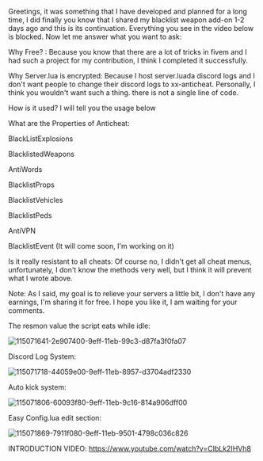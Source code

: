 Greetings, it was something that I have developed and planned for a long time, I did finally you know that I shared my blacklist weapon add-on 1-2 days ago and this is its continuation. Everything you see in the video below is blocked. Now let me answer what you want to ask:

Why Free? : Because you know that there are a lot of tricks in fivem and I had such a project for my contribution, I think I completed it successfully.

Why Server.lua is encrypted: Because I host server.luada discord logs and I don't want people to change their discord logs to xx-anticheat. Personally, I think you wouldn't want such a thing. there is not a single line of code.

How is it used? I will tell you the usage below

What are the Properties of Anticheat:

BlackListExplosions

BlacklistedWeapons

AntiWords

BlacklistProps

BlacklistVehicles

BlacklistPeds

AntiVPN

BlacklistEvent (It will come soon, I'm working on it)

Is it really resistant to all cheats: Of course no, I didn't get all cheat menus, unfortunately, I don't know the methods very well, but I think it will prevent what I wrote above.

Note: As I said, my goal is to relieve your servers a little bit, I don't have any earnings, I'm sharing it for free. I hope you like it, I am waiting for your comments.

The resmon value the script eats while idle:

![115071641-2e907400-9eff-11eb-99c3-d87fa3f0fa07](https://user-images.githubusercontent.com/74410669/115360571-6716a300-a1c8-11eb-8ab2-9fd700f02d70.png)


Discord Log System:

![115071718-44059e00-9eff-11eb-8957-d3704adf2330](https://user-images.githubusercontent.com/74410669/115360641-7a297300-a1c8-11eb-85c3-8be30b694dfb.png)


Auto kick system:

![115071806-60093f80-9eff-11eb-9c16-814a906dff00](https://user-images.githubusercontent.com/74410669/115360661-80b7ea80-a1c8-11eb-92f3-b89b6aa7954d.png)


Easy Config.lua edit section:

![115071869-7911f080-9eff-11eb-9501-4798c036c826](https://user-images.githubusercontent.com/74410669/115360708-8f060680-a1c8-11eb-9dc5-c6ffc8ce76d5.png)

INTRODUCTION VIDEO: https://www.youtube.com/watch?v=CIbLk2IHVh8


